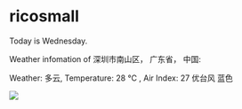 # ricosmall

Today is Wednesday.

Weather infomation of 深圳市南山区， 广东省， 中国: 

Weather: 多云, Temperature: 28 ℃ , Air Index: 27 优台风 蓝色

<img src="https://github-readme-stats.vercel.app/api?username=ricosmall&show_icons=true" />
